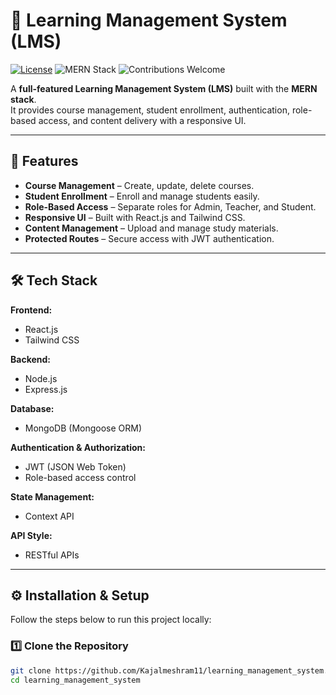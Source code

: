 # 📘 Learning Management System (LMS)

[![License](https://img.shields.io/badge/License-MIT-green.svg)](./LICENSE)
![MERN Stack](https://img.shields.io/badge/Stack-MERN-blue.svg)
![Contributions Welcome](https://img.shields.io/badge/Contributions-Welcome-orange.svg)

A **full-featured Learning Management System (LMS)** built with the **MERN stack**.  
It provides course management, student enrollment, authentication, role-based access, and content delivery with a responsive UI.  

---

## 🚀 Features

- **Course Management** – Create, update, delete courses.  
- **Student Enrollment** – Enroll and manage students easily.  
- **Role-Based Access** – Separate roles for Admin, Teacher, and Student.  
- **Responsive UI** – Built with React.js and Tailwind CSS.  
- **Content Management** – Upload and manage study materials.  
- **Protected Routes** – Secure access with JWT authentication.  

---

## 🛠 Tech Stack

**Frontend:**  
- React.js  
- Tailwind CSS  

**Backend:**  
- Node.js  
- Express.js  

**Database:**  
- MongoDB (Mongoose ORM)  

**Authentication & Authorization:**  
- JWT (JSON Web Token)  
- Role-based access control  

**State Management:**  
- Context API  

**API Style:**  
- RESTful APIs  

---

## ⚙️ Installation & Setup

Follow the steps below to run this project locally:  

### 1️⃣ Clone the Repository
```bash
git clone https://github.com/Kajalmeshram11/learning_management_system.git
cd learning_management_system
